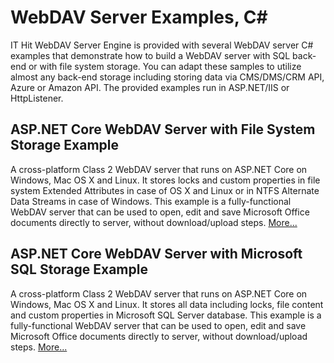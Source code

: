 # WebDAV Server Examples, C#
IT Hit WebDAV Server Engine is provided with several WebDAV server C# examples that demonstrate how to build a WebDAV server with SQL back-end or with file system storage. You can adapt these samples to utilize almost any back-end storage including storing data via CMS/DMS/CRM API, Azure or Amazon API. The provided examples run in ASP.NET/IIS or HttpListener.

## ASP.NET Core WebDAV Server with File System Storage Example
A cross-platform Class 2 WebDAV server that runs on ASP.NET Core on Windows, Mac OS X and Linux. It stores locks and custom properties in file system Extended Attributes in case of OS X and Linux or in NTFS Alternate Data Streams in case of Windows. This example is a fully-functional WebDAV server that can be used to open, edit and save Microsoft Office documents directly to server, without download/upload steps. [More...](https://www.webdavsystem.com/server/server_examples/cross_platform_asp_net_core_file_system/)

## ASP.NET Core WebDAV Server with Microsoft SQL Storage Example
A cross-platform Class 2 WebDAV server that runs on ASP.NET Core on Windows, Mac OS X and Linux. It stores all data including locks, file content and custom properties in Microsoft SQL Server database. This example is a fully-functional WebDAV server that can be used to open, edit and save Microsoft Office documents directly to server, without download/upload steps. [More...](https://www.webdavsystem.com/server/server_examples/cross_platform_asp_net_core_sql/)

